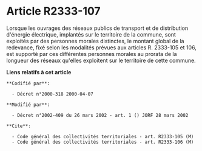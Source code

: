 # Article R2333-107

Lorsque les ouvrages des réseaux publics de transport et de distribution d'énergie électrique, implantés sur le territoire de
la commune, sont exploités par des personnes morales distinctes, le montant global de la redevance, fixé selon les modalités
prévues aux articles R. 2333-105 et 106, est supporté par ces différentes personnes morales au prorata de la longueur des
réseaux qu'elles exploitent sur le territoire de cette commune.

**Liens relatifs à cet article**

	**Codifié par**:

	  - Décret n°2000-318 2000-04-07

	**Modifié par**:

	  - Décret n°2002-409 du 26 mars 2002 - art. 1 () JORF 28 mars 2002

	**Cite**:

	  - Code général des collectivités territoriales - art. R2333-105 (M)
	  - Code général des collectivités territoriales - art. R2333-106 (M)
